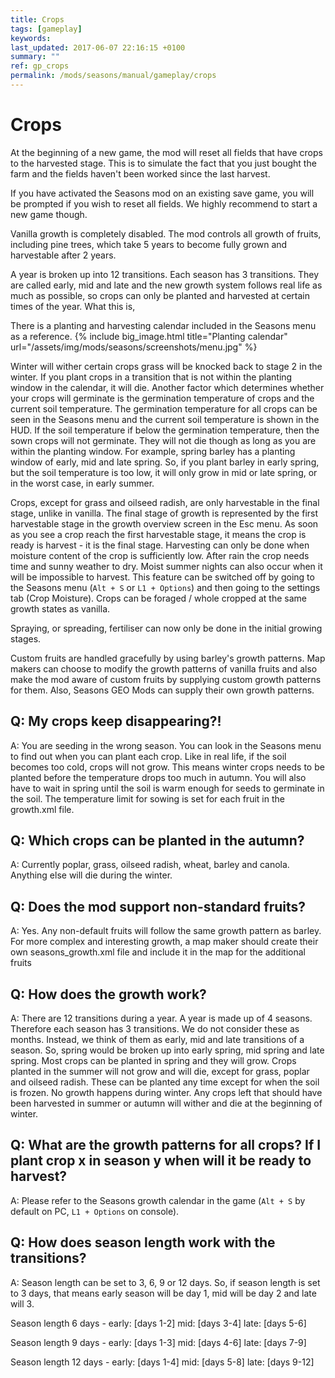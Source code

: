 ```yaml
---
title: Crops
tags: [gameplay]
keywords:
last_updated: 2017-06-07 22:16:15 +0100
summary: ""
ref: gp_crops
permalink: /mods/seasons/manual/gameplay/crops
---
```


# Crops

At the beginning of a new game, the mod will reset all fields that have crops to the harvested stage. This is to simulate the fact that you just bought the farm and the fields haven't been worked since the last harvest.

If you have activated the Seasons mod on an existing save game, you will be prompted if you wish to reset all fields. We highly recommend to start a new game though.

Vanilla growth is completely disabled. The mod controls all growth of fruits, including pine trees, which take 5 years to become fully grown and harvestable after 2 years.

A year is broken up into 12 transitions. Each season has 3 transitions. They are called early, mid and late and the new growth system follows real life as much as possible, so crops can only be planted and harvested at certain times of the year. What this is,

There is a planting and harvesting calendar included in the Seasons menu as a reference.
{% include big_image.html title="Planting calendar" url="/assets/img/mods/seasons/screenshots/menu.jpg" %}

Winter will wither certain crops grass will be knocked back to stage 2 in the winter. If you plant crops in a transition that is not within the planting window in the calendar, it will die. Another factor which determines whether your crops will germinate is the germination temperature of crops and the current soil temperature. The germination temperature for all crops can be seen in the Seasons menu and the current soil temperature is shown in the HUD. If the soil temperature if below the germination temperature, then the sown crops will not germinate. They will not die though as long as you are within the planting window. For example, spring barley has a planting window of early, mid and late spring. So, if you plant barley in early spring, but the soil temperature is too low, it will only grow in mid or late spring, or in the worst case, in early summer.

Crops, except for grass and oilseed radish, are only harvestable in the final stage, unlike in vanilla. The final stage of growth is represented by the first harvestable stage in the growth overview screen in the Esc menu. As soon as you see a crop reach the first harvestable stage, it means the crop is ready is harvest - it is the final stage. Harvesting can only be done when moisture content of the crop is sufficiently low. After rain the crop needs time and sunny weather to dry. Moist summer nights can also occur when it will be impossible to harvest. This feature can be switched off by going to the Seasons menu (`Alt + S` or `L1 + Options`) and then going to the settings tab (Crop Moisture). Crops can be foraged / whole cropped at the same growth states as vanilla.

Spraying, or spreading, fertiliser can now only be done in the initial growing stages.

Custom fruits are handled gracefully by using barley's growth patterns. Map makers can choose to modify the growth patterns of vanilla fruits and also make the mod aware of custom fruits by supplying custom growth patterns for them. Also, Seasons GEO Mods can supply their own growth patterns.

## Q: My crops keep disappearing?!
A: You are seeding in the wrong season. You can look in the Seasons menu to find out when you can plant each crop. Like in real life, if the soil becomes too cold, crops will not grow. This means winter crops needs to be planted before the temperature drops too much in autumn. You will also have to wait in spring until the soil is warm enough for seeds to germinate in the soil. The temperature limit for sowing is set for each fruit in the growth.xml file.

## Q: Which crops can be planted in the autumn?
A: Currently poplar, grass, oilseed radish, wheat, barley and canola. Anything else will die during the winter.

## Q: Does the mod support non-standard fruits?
A: Yes. Any non-default fruits will follow the same growth pattern as barley. For more complex and interesting growth, a map maker should create their own seasons_growth.xml file and include it in the map for the additional fruits

## Q: How does the growth work?
A: There are 12 transitions during a year. A year is made up of 4 seasons. Therefore each season has 3 transitions. We do not consider these as months. Instead, we think of them as early, mid and late transitions of a season. So, spring would be broken up into early spring, mid spring and late spring. Most crops can be planted in spring and they will grow. Crops planted in the summer will not grow and will die, except for grass, poplar and oilseed radish. These can be planted any time except for when the soil is frozen. No growth happens during winter. Any crops left that should have been harvested in summer or autumn will wither and die at the beginning of winter.

## Q: What are the growth patterns for all crops? If I plant crop x in season y when will it be ready to harvest?
A: Please refer to the Seasons growth calendar in the game (`Alt + S` by default on PC, `L1 + Options` on console).

## Q: How does season length work with the transitions?
A: Season length can be set to 3, 6, 9 or 12 days. So, if season length is set to 3 days, that means early season will be day 1, mid will be day 2 and late will 3.

Season length 6 days - early: [days 1-2] mid: [days 3-4] late: [days 5-6]

Season length 9 days - early: [days 1-3] mid: [days 4-6] late: [days 7-9]

Season length 12 days - early: [days 1-4] mid: [days 5-8] late: [days 9-12]

